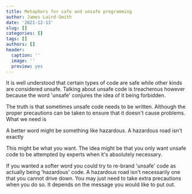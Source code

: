 ```yaml
---
title: Metaphors for safe and unsafe programming
author: James Laird-Smith
date: '2021-12-13'
slug: []
categories: []
tags: []
authors: []
header:
  caption: ''
  image: ''
  preview: yes
---
```


It is well understood that certain types of code are safe while other kinds are considered unsafe. Talking about unsafe code is treacherous however because the word 'unsafe' conjures the idea of it being forbidden.

The truth is that sometimes unsafe code needs to be written. Although the proper precautions can be taken to ensure that it doesn't cause problems. What we need is 

A better word might be something like hazardous. A hazardous road isn't exactly

This might be what you want. The idea might be that you only want unsafe code to be attempted by experts when it's absolutely necessary. 

If you wanted a softer word you could try to re-brand 'unsafe' code as actually being 'hazardous' code. A hazardous road isn't necessarily one that you cannot drive down. You may just need to take extra precautions when you do so. It depends on the message you would like to put out.
